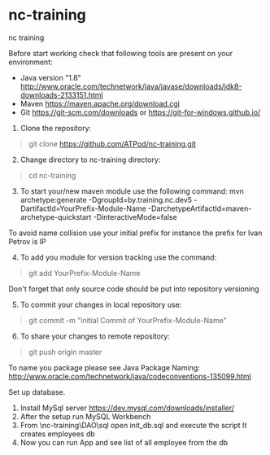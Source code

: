 # nc-training
nc training

Before start working check that following tools are present on your environment:
- Java version "1.8" http://www.oracle.com/technetwork/java/javase/downloads/jdk8-downloads-2133151.html
- Maven https://maven.apache.org/download.cgi
- Git https://git-scm.com/downloads or https://git-for-windows.github.io/

1. Clone the repository:
 >git clone https://github.com/ATPod/nc-training.git

2. Change directory to nc-training directory:
 >cd nc-training

3. To start your/new maven module use the following command:
mvn archetype:generate -DgroupId=by.training.nc.dev5 -DartifactId=YourPrefix-Module-Name -DarchetypeArtifactId=maven-archetype-quickstart -DinteractiveMode=false

To avoid name collision use your initial prefix for instance the prefix for Ivan Petrov is IP

4. To add you module for version tracking use the command:
  >git add YourPrefix-Module-Name

  Don't forget that only source code should be put into repository versioning

5. To commit your changes in local repository use:
  >git commit -m "initial Commit of YourPrefix-Module-Name"

6. To share your changes to remote repository:
  >git push origin master


To name you package please see Java Package Naming:
http://www.oracle.com/technetwork/java/codeconventions-135099.html

Set up database.

1. Install MySql server https://dev.mysql.com/downloads/installer/
2. After the setup run MySQL Workbench
3. From \nc-training\DAO\sql open init_db.sql and execute the script
   It creates employees db
4. Now you can run App and see list of all employee from the db